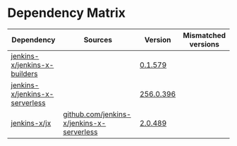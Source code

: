 # Dependency Matrix

Dependency | Sources | Version | Mismatched versions
---------- | ------- | ------- | -------------------
[jenkins-x/jenkins-x-builders](https://github.com/jenkins-x/jenkins-x-builders) |  | [0.1.579]() | 
[jenkins-x/jenkins-x-serverless](https://github.com/jenkins-x/jenkins-x-serverless) |  | [256.0.396](https://github.com/jenkins-x/jenkins-x-serverless/releases/tag/v256.0.396) | 
[jenkins-x/jx](https://github.com/jenkins-x/jx) | [github.com/jenkins-x/jenkins-x-serverless](https://github.com/jenkins-x/jenkins-x-serverless) | [2.0.489](https://github.com/jenkins-x/jx/releases/tag/v2.0.489) | 
